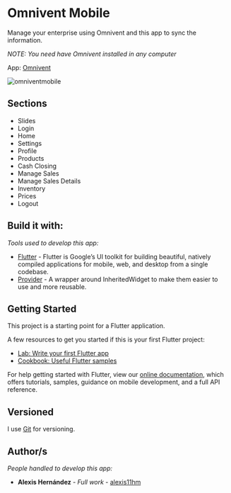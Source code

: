 # Omnivent Mobile

Manage your enterprise using Omnivent and this app to sync the information.

_NOTE: You need have Omnivent installed in any computer_

App: [Omnivent](http://www.omnisoft.com.mx/cms/productos/omnivent)

![omniventmobile](/images/omniventmobile.gif)

## Sections

* Slides
* Login
* Home
* Settings
* Profile
* Products
* Cash Closing
* Manage Sales
* Manage Sales Details 
* Inventory
* Prices
* Logout


## Build it with:

_Tools used to develop this app:_

* [Flutter](https://flutter.dev/?gclid=CjwKCAjwxuuCBhATEiwAIIIz0e8qDObdYxhiFehV64DJifPNVr9NF4Ln_lfFRIhM7GZtP3ymh_zXJBoCXx0QAvD_BwE&gclsrc=aw.ds) - Flutter is Google’s UI toolkit for building beautiful, natively compiled applications for mobile, web, and desktop from a single codebase.
* [Provider](https://pub.dev/packages/provider) - A wrapper around InheritedWidget to make them easier to use and more reusable.

## Getting Started

This project is a starting point for a Flutter application.

A few resources to get you started if this is your first Flutter project:

- [Lab: Write your first Flutter app](https://flutter.dev/docs/get-started/codelab)
- [Cookbook: Useful Flutter samples](https://flutter.dev/docs/cookbook)

For help getting started with Flutter, view our
[online documentation](https://flutter.dev/docs), which offers tutorials,
samples, guidance on mobile development, and a full API reference.


## Versioned

I use [Git](https://git-scm.com/) for versioning.

## Author/s

_People handled to develop this app:_

* **Alexis Hernández** - *Full work* - [alexis11hm](https://github.com/alexis11hm)



